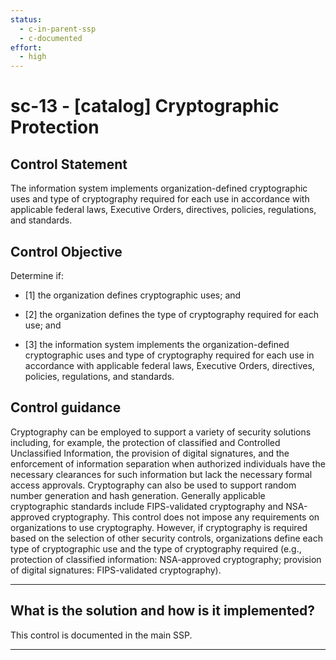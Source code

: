 ```yaml
---
status:
  - c-in-parent-ssp
  - c-documented
effort:
  - high
---
```


# sc-13 - \[catalog\] Cryptographic Protection

## Control Statement

The information system implements organization-defined cryptographic uses and type of cryptography required for each use in accordance with applicable federal laws, Executive Orders, directives, policies, regulations, and standards.

## Control Objective

Determine if:

- \[1\] the organization defines cryptographic uses; and

- \[2\] the organization defines the type of cryptography required for each use; and

- \[3\] the information system implements the organization-defined cryptographic uses and type of cryptography required for each use in accordance with applicable federal laws, Executive Orders, directives, policies, regulations, and standards.

## Control guidance

Cryptography can be employed to support a variety of security solutions including, for example, the protection of classified and Controlled Unclassified Information, the provision of digital signatures, and the enforcement of information separation when authorized individuals have the necessary clearances for such information but lack the necessary formal access approvals. Cryptography can also be used to support random number generation and hash generation. Generally applicable cryptographic standards include FIPS-validated cryptography and NSA-approved cryptography. This control does not impose any requirements on organizations to use cryptography. However, if cryptography is required based on the selection of other security controls, organizations define each type of cryptographic use and the type of cryptography required (e.g., protection of classified information: NSA-approved cryptography; provision of digital signatures: FIPS-validated cryptography).

______________________________________________________________________

## What is the solution and how is it implemented?

This control is documented in the main SSP.

______________________________________________________________________
